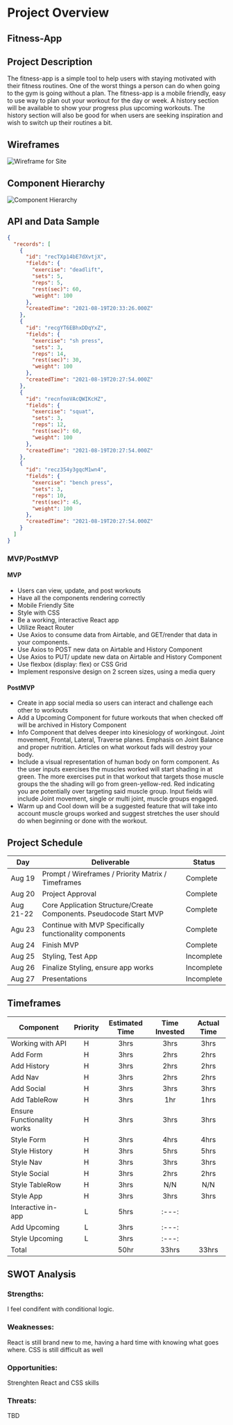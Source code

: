 # Project Overview

## Fitness-App

## Project Description

The fitness-app is a simple tool to help users with staying motivated with their fitness routines. One of the worst things a person can do when going to the gym is going without a plan. The fitness-app is a mobile friendly, easy to use way to plan out your workout for the day or week. A history section will be available to show your progress plus upcoming workouts. The history section will also be good for when users are seeking inspiration and wish to switch up their routines a bit.

## Wireframes

![Wireframe for Site](./fitness-app.png)

## Component Hierarchy

![Component Hierarchy](./ComponentHierarchy.png)

## API and Data Sample

```json
{
  "records": [
    {
      "id": "recTXp14bE7dXvtjX",
      "fields": {
        "exercise": "deadlift",
        "sets": 5,
        "reps": 5,
        "rest(sec)": 60,
        "weight": 100
      },
      "createdTime": "2021-08-19T20:33:26.000Z"
    },
    {
      "id": "recgYT6EBhxDDqYxZ",
      "fields": {
        "exercise": "sh press",
        "sets": 3,
        "reps": 14,
        "rest(sec)": 30,
        "weight": 100
      },
      "createdTime": "2021-08-19T20:27:54.000Z"
    },
    {
      "id": "recnfnoVAcQWIKcHZ",
      "fields": {
        "exercise": "squat",
        "sets": 3,
        "reps": 12,
        "rest(sec)": 60,
        "weight": 100
      },
      "createdTime": "2021-08-19T20:27:54.000Z"
    },
    {
      "id": "recz354y3gqcM1wn4",
      "fields": {
        "exercise": "bench press",
        "sets": 3,
        "reps": 10,
        "rest(sec)": 45,
        "weight": 100
      },
      "createdTime": "2021-08-19T20:27:54.000Z"
    }
  ]
}
```

### MVP/PostMVP

#### MVP

- Users can view, update, and post workouts
- Have all the components rendering correctly
- Mobile Friendly Site
- Style with CSS
- Be a working, interactive React app
- Utilize React Router
- Use Axios to consume data from Airtable, and GET/render that data in your components.
- Use Axios to POST new data on Airtable and History Component
- Use Axios to PUT/ update new data on Airtable and History Component
- Use flexbox (display: flex) or CSS Grid
- Implement responsive design on 2 screen sizes, using a media query

#### PostMVP

- Create in app social media so users can interact and challenge each other to workouts
- Add a Upcoming Component for future workouts that when checked off will be archived in History Component
- Info Component that delves deeper into kinesiology of workingout. Joint movement, Frontal, Lateral, Traverse planes. Emphasis on Joint Balance and proper nutrition. Articles on what workout fads will destroy your body.
- Include a visual representation of human body on form component. As the user inputs exercises the muscles worked will start shading in at green. The more exercises put in that workout that targets those muscle groups the the shading will go from green-yellow-red. Red indicating you are potentially over targeting said muscle group. Input fields will include Joint movement, single or multi joint, muscle groups engaged.
- Warm up and Cool down will be a suggested feature that will take into account muscle groups worked and suggest stretches the user should do when beginning or done with the workout.

## Project Schedule

| Day       | Deliverable                                                        | Status     |
| --------- | ------------------------------------------------------------------ | ---------- |
| Aug 19    | Prompt / Wireframes / Priority Matrix / Timeframes                 | Complete   |
| Aug 20    | Project Approval                                                   | Complete   |
| Aug 21-22 | Core Application Structure/Create Components. Pseudocode Start MVP | Complete   |
| Agu 23    | Continue with MVP Specifically functionality components            | Complete   |
| Aug 24    | Finish MVP                                                         | Complete   |
| Aug 25    | Styling, Test App                                                  | Incomplete |
| Aug 26    | Finalize Styling, ensure app works                                 | Incomplete |
| Aug 27    | Presentations                                                      | Incomplete |

## Timeframes

| Component                  | Priority | Estimated Time | Time Invested | Actual Time |
| -------------------------- | :------: | :------------: | :-----------: | :---------: |
| Working with API           |    H     |      3hrs      |     3hrs      |    3hrs     |
| Add Form                   |    H     |      3hrs      |     2hrs      |    2hrs     |
| Add History                |    H     |      3hrs      |     2hrs      |    2hrs     |
| Add Nav                    |    H     |      3hrs      |     2hrs      |    2hrs     |
| Add Social                 |    H     |      3hrs      |     3hrs      |    3hrs     |
| Add TableRow               |    H     |      3hrs      |      1hr      |    1hrs     |
| Ensure Functionality works |    H     |      3hrs      |     3hrs      |    3hrs     |
| Style Form                 |    H     |      3hrs      |     4hrs      |    4hrs     |
| Style History              |    H     |      3hrs      |     5hrs      |    5hrs     |
| Style Nav                  |    H     |      3hrs      |     3hrs      |    3hrs     |
| Style Social               |    H     |      3hrs      |     2hrs      |    2hrs     |
| Style TableRow             |    H     |      3hrs      |      N/N      |     N/N     |
| Style App                  |    H     |      3hrs      |     3hrs      |    3hrs     |
| Interactive in-app         |    L     |      5hrs      |     :---:     |             |
| Add Upcoming               |    L     |      3hrs      |     :---:     |             |
| Style Upcoming             |    L     |      3hrs      |     :---:     |             |
| Total                      |          |      50hr      |     33hrs     |    33hrs    |

## SWOT Analysis

### Strengths:

I feel condifent with conditional logic.

### Weaknesses:

React is still brand new to me, having a hard time with knowing what goes where.
CSS is still difficult as well

### Opportunities:

Strenghten React and CSS skills

### Threats:

TBD
